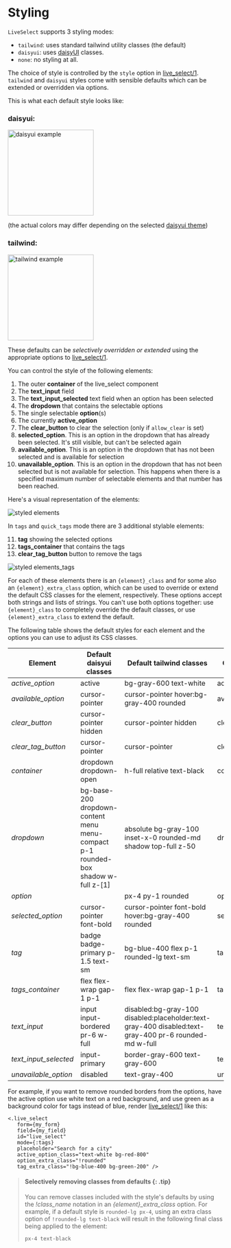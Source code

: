 # Styling

`LiveSelect` supports 3 styling modes:

* `tailwind`: uses standard tailwind utility classes (the default)
* `daisyui`: uses [daisyUI](https://daisyui.com/) classes.
* `none`: no styling at all.

The choice of style is controlled by the `style` option in [live_select/1](`LiveSelect.live_select/1`).
`tailwind` and `daisyui` styles come with sensible defaults which can be extended or overridden via options.

This is what each default style looks like:

### daisyui:

<img alt="daisyui example" src="https://raw.githubusercontent.com/maxmarcon/live_select/main/priv/static/images/daisyui.png"  width="200">

(the actual colors may differ depending on the selected [daisyui theme](https://daisyui.com/docs/themes/))

### tailwind:

<img alt="tailwind example" src="https://raw.githubusercontent.com/maxmarcon/live_select/main/priv/static/images/tailwind.png" width="200">

These defaults can be _selectively overridden or extended_ using the appropriate options
to [live_select/1](`LiveSelect.live_select/1`).

You can control the style of the following elements:

1. The outer **container** of the live_select component
2. The **text_input** field
3. The **text_input_selected** text field when an option has been selected
4. The **dropdown** that contains the selectable options
5. The single selectable **option**(s)
6. The currently **active_option**
7. The **clear_button** to clear the selection (only if `allow_clear` is set)
8. **selected_option**. This is an option in the dropdown that has already been selected. It's still visible, but can't be selected again
9. **available_option**. This is an option in the dropdown that has not been selected and is available for selection 
10. **unavailable_option**. This is an option in the dropdown that has not been selected but is not available for selection. This happens when there is a specified maximum number of selectable elements and that number has been reached.

Here's a visual representation of the elements:

![styled elements](https://raw.githubusercontent.com/maxmarcon/live_select/main/priv/static/images/styled_elements.png)

In `tags` and `quick_tags` mode there are 3 additional stylable elements:

11. **tag** showing the selected options
12. **tags_container** that contains the tags
13. **clear_tag_button** button to remove the tags

![styled elements_tags](https://raw.githubusercontent.com/maxmarcon/live_select/main/priv/static/images/styled_elements_tags.png)

For each of these elements there is an `{element}_class` and for some also an `{element}_extra_class` option, which can
be used
to override or extend the default CSS classes for the element, respectively. These options accept both strings and lists of strings.
You can't use both options together:
use `{element}_class`
to completely override the default classes, or use `{element}_extra_class` to extend the default.

The following table shows the default styles for each element and the options you can use to adjust its CSS classes.

| Element | Default daisyui classes | Default tailwind classes | Class override option | Class extend option |
|----|----|----|----|----|
| *active_option* | active | bg-gray-600 text-white | active_option_class |  |
| *available_option* | cursor-pointer | cursor-pointer hover:bg-gray-400 rounded | available_option_class |  |
| *clear_button* | cursor-pointer hidden | cursor-pointer hidden | clear_button_class | clear_button_extra_class |
| *clear_tag_button* | cursor-pointer | cursor-pointer | clear_tag_button_class | clear_tag_button_extra_class |
| *container* | dropdown dropdown-open | h-full relative text-black | container_class | container_extra_class |
| *dropdown* | bg-base-200 dropdown-content menu menu-compact p-1 rounded-box shadow w-full z-[1] | absolute bg-gray-100 inset-x-0 rounded-md shadow top-full z-50 | dropdown_class | dropdown_extra_class |
| *option* |  | px-4 py-1 rounded | option_class | option_extra_class |
| *selected_option* | cursor-pointer font-bold | cursor-pointer font-bold hover:bg-gray-400 rounded | selected_option_class |  |
| *tag* | badge badge-primary p-1.5 text-sm | bg-blue-400 flex p-1 rounded-lg text-sm | tag_class | tag_extra_class |
| *tags_container* | flex flex-wrap gap-1 p-1 | flex flex-wrap gap-1 p-1 | tags_container_class | tags_container_extra_class |
| *text_input* | input input-bordered pr-6 w-full | disabled:bg-gray-100 disabled:placeholder:text-gray-400 disabled:text-gray-400 pr-6 rounded-md w-full | text_input_class | text_input_extra_class |
| *text_input_selected* | input-primary | border-gray-600 text-gray-600 | text_input_selected_class |  |
| *unavailable_option* | disabled | text-gray-400 | unavailable_option_class |  |

For example, if you want to remove rounded borders from the options, have the active option use white text on a red background,
and use green as a background color for tags instead of blue, render [live_select/1](`LiveSelect.live_select/1`)
like this:

```
<.live_select
   form={my_form}
   field={my_field}
   id="live_select"
   mode={:tags}
   placeholder="Search for a city"
   active_option_class="text-white bg-red-800"
   option_extra_class="!rounded"
   tag_extra_class="!bg-blue-400 bg-green-200" />
```

> #### Selectively removing classes from defaults {: .tip}
> 
> You can remove classes included with the style's defaults by using the *!class_name* notation
> in an *{element}_extra_class* option. For example, if a default style is `rounded-lg px-4`,
> using an extra class option of `!rounded-lg text-black` will result in the following final class 
> being applied to the element:
> 
>  `px-4 text-black`


